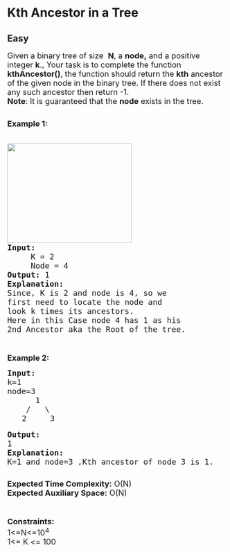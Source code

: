 # Kth Ancestor in a Tree
## Easy
<div class="problems_problem_content__Xm_eO" style="user-select: auto;"><p style="user-select: auto;"><span style="font-size: 18px; user-select: auto;">Given a binary tree of size&nbsp; <strong style="user-select: auto;">N</strong>,&nbsp;a <strong style="user-select: auto;">node,</strong> and a positive integer <strong style="user-select: auto;">k</strong>., Your task is to complete the function <strong style="user-select: auto;">kthAncestor()</strong>, the function should return the <strong style="user-select: auto;">kth</strong> ancestor of the given node in the binary tree. If there does not exist any such ancestor then return&nbsp;-1.<br style="user-select: auto;">
<strong style="user-select: auto;">Note</strong>: It is guaranteed that the <strong style="user-select: auto;">node</strong> exists in the tree.</span></p>

<p style="user-select: auto;"><br style="user-select: auto;">
<span style="font-size: 18px; user-select: auto;"><strong style="user-select: auto;">Example 1:</strong></span></p>

<pre style="user-select: auto;"><span style="font-size: 18px; user-select: auto;">
<img alt="" src="https://contribute.geeksforgeeks.org/wp-content/uploads/reverse.jpg" style="height: 230px; width: 287px; user-select: auto;">
<strong style="user-select: auto;">Input:</strong>
     K = 2
     Node = 4
<strong style="user-select: auto;">Output:</strong> 1
<strong style="user-select: auto;">Explanation:</strong>
Since, K is 2 and node is 4, so we
first need to locate the node and
look k times its ancestors.
Here in this Case node 4 has 1 as his
2nd Ancestor aka the Root of the tree.</span></pre>

<p style="user-select: auto;">&nbsp;</p>

<p style="user-select: auto;"><strong style="user-select: auto;"><span style="font-size: 18px; user-select: auto;">Example 2:</span></strong></p>

<pre style="user-select: auto;"><span style="font-size: 18px; user-select: auto;"><strong style="user-select: auto;">Input:</strong>
k=1 </span>
<span style="font-size: 18px; user-select: auto;">node=3
      1
    /   \</span>
    <span style="font-size: 18px; user-select: auto;">2     3</span>

<span style="font-size: 18px; user-select: auto;"><strong style="user-select: auto;">Output:</strong>
1
<strong style="user-select: auto;">Explanation:
</strong>K=1 and node=3 ,Kth ancestor of node 3 is 1.</span>

</pre>

<p style="user-select: auto;"><span style="font-size: 18px; user-select: auto;"><strong style="user-select: auto;">Expected Time Complexity:</strong>&nbsp;O(N)<br style="user-select: auto;">
<strong style="user-select: auto;">Expected Auxiliary Space:</strong>&nbsp;O(N)</span></p>

<p style="user-select: auto;">&nbsp;</p>

<p style="user-select: auto;"><span style="font-size: 18px; user-select: auto;"><strong style="user-select: auto;">Constraints:</strong><br style="user-select: auto;">
1&lt;=N&lt;=10<sup style="user-select: auto;">4</sup><br style="user-select: auto;">
1&lt;= K &lt;= 100</span></p>
</div>